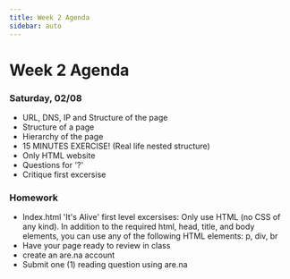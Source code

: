 ```yaml
---
title: Week 2 Agenda
sidebar: auto
---
```


# Week 2 Agenda


### Saturday, 02/08

- URL, DNS, IP and Structure of the page <br>
- Structure of a page <br>
- Hierarchy of the page <br>
- 15 MINUTES EXERCISE! (Real life nested structure) <br>
- Only HTML website <br>
- Questions for '?' <br>
- Critique first excersise <br>

### Homework

- Index.html 'It's Alive' first level excersises: Only use HTML (no CSS of any kind). In addition to the required html, head, title, and body elements, you can use any of the following HTML elements:
p, div, br
- Have your page ready to review in class
- create an are.na account
- Submit one (1) reading question using are.na


